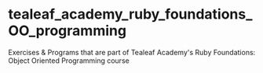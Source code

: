 # tealeaf_academy_ruby_foundations_OO_programming
Exercises &amp; Programs that are part of Tealeaf Academy's Ruby Foundations: Object Oriented Programming course
